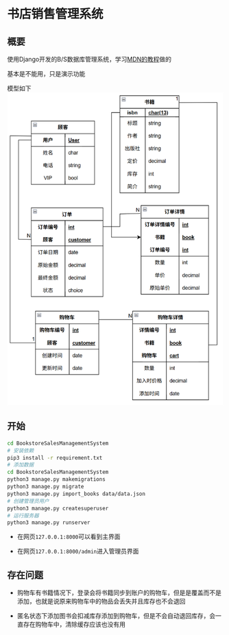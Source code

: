# 书店销售管理系统

## 概要

使用Django开发的B/S数据库管理系统，学习[MDN的教程](https://github.com/mdn/django-locallibrary-tutorial)做的

基本是不能用，只是演示功能

模型如下
![ER diagram](BookstoreSalesManagementSystem/data/ER_diagram.png)

## 开始

```bash
cd BookstoreSalesManagementSystem
# 安装依赖
pip3 install -r requirement.txt
# 添加数据
cd BookstoreSalesManagementSystem
python3 manage.py makemigrations
python3 manage.py migrate
python3 manage.py import_books data/data.json
# 创建管理员用户
python3 manage.py createsuperuser
# 运行服务器
python3 manage.py runserver
```

- 在网页`127.0.0.1:8000`可以看到主界面

- 在网页`127.0.0.1:8000/admin`进入管理员界面

## 存在问题

- 购物车有书籍情况下，登录会将书籍同步到账户的购物车，但是是覆盖而不是添加，也就是说原来购物车中的物品会丢失并且库存也不会退回

- 匿名状态下添加图书会扣减库存添加到购物车，但是不会自动退回库存，会一直存在购物车中，清除缓存应该也没有用
